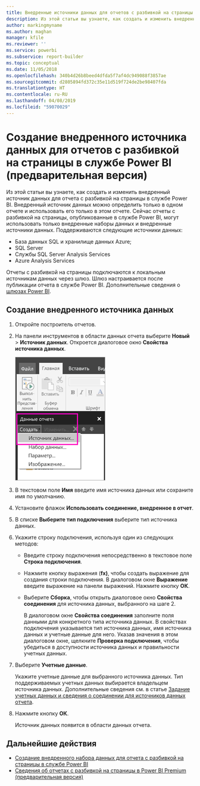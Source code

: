 ```yaml
---
title: Внедренные источники данных для отчетов с разбивкой на страницы в службе Power BI (предварительная версия)
description: Из этой статьи вы узнаете, как создать и изменить внедренный источник данных в отчете с разбивкой на страницы в службе Power BI.
author: markingmyname
ms.author: maghan
manager: kfile
ms.reviewer: ''
ms.service: powerbi
ms.subservice: report-builder
ms.topic: conceptual
ms.date: 11/05/2018
ms.openlocfilehash: 340b4d26b8beed4dfda5f7af4dc949088f3857ae
ms.sourcegitcommit: d2805894fd372c35e11d519f724de2be98407fda
ms.translationtype: HT
ms.contentlocale: ru-RU
ms.lasthandoff: 04/08/2019
ms.locfileid: "59070029"
---
```

# <a name="create-an-embedded-data-source-for-paginated-reports-in-the-power-bi-service-preview"></a>Создание внедренного источника данных для отчетов с разбивкой на страницы в службе Power BI (предварительная версия)

Из этой статьи вы узнаете, как создать и изменить внедренный источник данных для отчета с разбивкой на страницы в службе Power BI. Внедренный источник данных можно определить только в одном отчете и использовать его только в этом отчете. Сейчас отчеты с разбивкой на страницы, опубликованные в службе Power BI, могут использовать только внедренные наборы данных и внедренные источники данных. Поддерживаются следующие источники данных:

- База данных SQL и хранилище данных Azure;
- SQL Server
- Службы SQL Server Analysis Services
- Azure Analysis Services

Отчеты с разбивкой на страницы подключаются к локальным источникам данных через шлюз. Шлюз настраивается после публикации отчета в службе Power BI. Дополнительные сведения о [шлюзах Power BI](service-gateway-getting-started.md). 

## <a name="create-an-embedded-data-source"></a>Создание внедренного источника данных
  
1. Откройте построитель отчетов.

1. На панели инструментов в области данных отчета выберите **Новый** > **Источник данных**. Откроется диалоговое окно **Свойства источника данных**.

    ![Новый источник данных](media/paginated-reports-embedded-data-source/power-bi-paginated-new-data-source.png)
  
2.  В текстовом поле **Имя** введите имя источника данных или сохраните имя по умолчанию.  
  
3.  Установите флажок **Использовать соединение, внедренное в отчет**.  
  
1.  В списке **Выберите тип подключения** выберите тип источника данных. 

1.  Укажите строку подключения, используя один из следующих методов:  
  
    -   Введите строку подключения непосредственно в текстовое поле **Строка подключения**. 
  
    -   Нажмите кнопку выражения (**fx)**, чтобы создать выражение для создания строки подключения. В диалоговом окне **Выражение** введите выражение на панели выражений. Нажмите кнопку **ОК**. 
  
    -   Выберите **Сборка**, чтобы открыть диалоговое окно **Свойства соединения** для источника данных, выбранного на шаге 2.  
  
        В диалоговом окне **Свойства соединения** заполните поля данными для конкретного типа источника данных. В свойствах подключения указывается тип источника данных, имя источника данных и учетные данные для него. Указав значения в этом диалоговом окне, щелкните **Проверка подключения**, чтобы убедиться в доступности источника данных и правильности учетных данных.  
  
4.  Выберите **Учетные данные**.  
  
     Укажите учетные данные для выбранного источника данных. Тип поддерживаемых учетных данных выбирается владельцем источника данных. Дополнительные сведения см. в статье [Задание учетных данных и сведения о соединении для источников данных отчета](https://docs.microsoft.com/sql/reporting-services/report-data/specify-credential-and-connection-information-for-report-data-sources).
  
5.  Нажмите кнопку **ОК**.  
  
     Источник данных появится в области данных отчета.  

## <a name="next-steps"></a>Дальнейшие действия

- [Создание внедренного набора данных для отчета с разбивкой на страницы в службе Power BI](paginated-reports-create-embedded-dataset.md)
- [Сведения об отчетах с разбивкой на страницы в Power BI Premium (предварительная версия)](paginated-reports-report-builder-power-bi.md)
